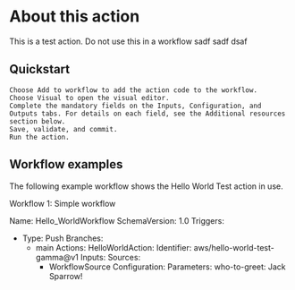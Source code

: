 # About this action

This is a test action. Do not use this in a workflow sadf sadf dsaf

## Quickstart

    Choose Add to workflow to add the action code to the workflow.
    Choose Visual to open the visual editor.
    Complete the mandatory fields on the Inputs, Configuration, and Outputs tabs. For details on each field, see the Additional resources section below.
    Save, validate, and commit.
    Run the action.



## Workflow examples

The following example workflow shows the Hello World Test action in use.

Workflow 1: Simple workflow

Name: Hello_WorldWorkflow
SchemaVersion: 1.0
Triggers:
- Type: Push
  Branches:
    - main
Actions:
  HelloWorldAction:
    Identifier: aws/hello-world-test-gamma@v1
    Inputs:
      Sources:
        - WorkflowSource
    Configuration:
      Parameters:
        who-to-greet: Jack Sparrow!
